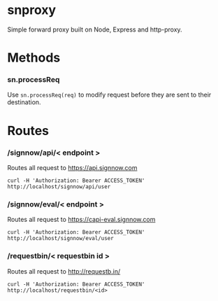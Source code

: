 snproxy
=======

Simple forward proxy built on Node, Express and http-proxy.

Methods
====

### sn.processReq
Use `sn.processReq(req)` to modify request before they are sent to their destination.

Routes
=======

### /signnow/api/< endpoint >
Routes all request to https://api.signnow.com

`curl -H 'Authorization: Bearer ACCESS_TOKEN' http://localhost/signnow/api/user`

### /signnow/eval/< endpoint >
Routes all request to https://capi-eval.signnow.com

`curl -H 'Authorization: Bearer ACCESS_TOKEN' http://localhost/signnow/eval/user`

### /requestbin/< requestbin id >
Routes all request to http://requestb.in/

`curl -H 'Authorization: Bearer ACCESS_TOKEN' http://localhost/requestbin/<id>`
